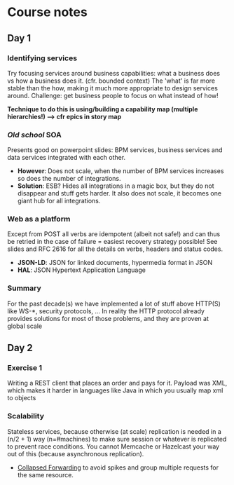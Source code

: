 # Course notes

## Day 1

### Identifying services
Try focusing services around business capabilities: what a business does vs how a business does it. (cfr. bounded context)
The 'what' is far more stable than the how, making it much more appropriate to design services around.
Challenge: get business people to focus on what instead of how!

**Technique to do this is using/building a capability map (multiple hierarchies!) --> cfr epics in story map**

### *Old school* SOA
Presents good on powerpoint slides: BPM services, business services and data services integrated with each other.
 - **However**: Does not scale, when the number of BPM services increases so does the number of integrations.
 - **Solution**: ESB? Hides all integrations in a magic box, but they do not disappear and stuff gets harder.
It also does not scale, it becomes one giant hub for all integrations.

### Web as a platform
Except from POST all verbs are idempotent (albeit not safe!) and can thus be retried in the case of failure = easiest recovery strategy possible!
See slides and RFC 2616 for all the details on verbs, headers and status codes.
 - **JSON-LD**: JSON for linked documents, hypermedia format in JSON
 - **HAL**: JSON Hypertext Application Language

### Summary
For the past decade(s) we have implemented a lot of stuff above HTTP(S) like WS-*, security protocols, ...
In reality the HTTP protocol already provides solutions for most of those problems, and they are proven at global scale

## Day 2

### Exercise 1
Writing a REST client that places an order and pays for it. Payload was XML, which makes it harder in languages like Java
in which you usually map xml to objects

### Scalability
Stateless services, because otherwise (at scale) replication is needed in a (n/2 + 1) way (n=#machines) to make sure session
or whatever is replicated to prevent race conditions. You cannot Memcache or Hazelcast your way out of this (because 
asynchronous replication).
 - [Collapsed Forwarding](http://wiki.squid-cache.org/Features/CollapsedForwarding) to avoid spikes and group multiple requests for the same resource.